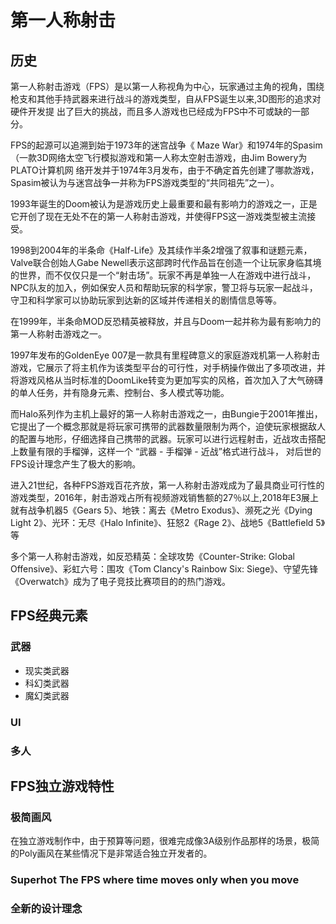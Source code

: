 # 第一人称射击
## 历史
第一人称射击游戏（FPS）是以第一人称视角为中心，玩家通过主角的视角，围绕枪支和其他手持武器来进行战斗的游戏类型，自从FPS诞生以来,3D图形的追求对硬件开发提  出了巨大的挑战，而且多人游戏也已经成为FPS中不可或缺的一部分。<br>

FPS的起源可以追溯到始于1973年的迷宫战争《 Maze War》和1974年的Spasim（一款3D网络太空飞行模拟游戏和第一人称太空射击游戏，由Jim Bowery为 PLATO计算机网 
络开发并于1974年3月发布，由于不确定首先创建了哪款游戏，Spasim被认为与迷宫战争一并称为FPS游戏类型的“共同祖先”之一）。

1993年诞生的Doom被认为是游戏历史上最重要和最有影响力的游戏之一，正是它开创了现在无处不在的第一人称射击游戏，并使得FPS这一游戏类型被主流接受。

1998到2004年的半条命《Half-Life》及其续作半条2增强了叙事和谜题元素，Valve联合创始人Gabe Newell表示这部跨时代作品旨在创造一个让玩家身临其境的世界，而不仅仅只是一个“射击场”。玩家不再是单独一人在游戏中进行战斗，NPC队友的加入，例如保安人员和帮助玩家的科学家，警卫将与玩家一起战斗，守卫和科学家可以协助玩家到达新的区域并传递相关的剧情信息等等。

在1999年，半条命MOD反恐精英被释放，并且与Doom一起并称为最有影响力的第一人称射击游戏之一。

1997年发布的GoldenEye 007是一款具有里程碑意义的家庭游戏机第一人称射击游戏，它展示了将主机作为该类型平台的可行性，对手柄操作做出了多项改进，并将游戏风格从当时标准的DoomLike转变为更加写实的风格，首次加入了大气磅礴的单人任务，并有隐身元素、控制台、多人模式等功能。

而Halo系列作为主机上最好的第一人称射击游戏之一，由Bungie于2001年推出，它提出了一个概念那就是将玩家可携带的武器数量限制为两个，迫使玩家根据敌人的配置与地形，仔细选择自己携带的武器。玩家可以进行远程射击，近战攻击搭配上数量有限的手榴弹，这样一个 “武器 - 手榴弹 - 近战”格式进行战斗， 对后世的FPS设计理念产生了极大的影响。

进入21世纪，各种FPS游戏百花齐放，第一人称射击游戏成为了最具商业可行性的游戏类型，2016年，射击游戏占所有视频游戏销售额的27％以上,2018年E3展上就有战争机器5《Gears 5》、地铁：离去《Metro Exodus》、濒死之光《Dying Light 2》、光环：无尽《Halo Infinite》、狂怒2《Rage 2》、战地5《Battlefield 5》等

多个第一人称射击游戏，如反恐精英：全球攻势《Counter-Strike: Global Offensive》、彩虹六号：围攻《Tom Clancy's Rainbow Six: Siege》、守望先锋《Overwatch》成为了电子竞技比赛项目的的热门游戏。

## FPS经典元素
 ### 武器<br>
 * 现实类武器
 * 科幻类武器
 * 魔幻类武器
 ### UI
 ### 多人
  

## FPS独立游戏特性
### 极简画风
  在独立游戏制作中，由于预算等问题，很难完成像3A级别作品那样的场景，极简的Poly画风在某些情况下是非常适合独立开发者的。
  ### Superhot The FPS where time moves only when you move
### 全新的设计理念
  
### 
